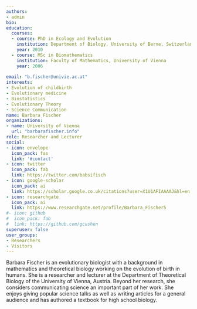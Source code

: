 ```yaml
---
authors:
- admin
bio: 
education:
  courses:
  - course: PhD in Ecology and Evolution
    institution: Department of Biology, University of Berne, Switzerland
    year: 2010
  - course: MSc in Biomathematics
    institution: Faculty of Mathematics, University of Vienna
    year: 2006
 
email: "b.fischer@univie.ac.at"
interests:
- Evolution of childbirth
- Evolutionary medicine
- Biostatistics
- Evolutionary Theory
- Science Communication
name: Barbara Fischer
organizations:
- name: University of Vienna
  url: "barbarafischer.info"
role: Researcher and Lecturer
social:
- icon: envelope
  icon_pack: fas
  link: '#contact'
- icon: twitter
  icon_pack: fab
  link: https://twitter.com/babsifisch
- icon: google-scholar
  icon_pack: ai
  link: https://scholar.google.co.uk/citations?user=X1U1AFIAAAAJ&hl=en
- icon: researchgate
  icon_pack: ai
  link: https://www.researchgate.net/profile/Barbara_Fischer5
#- icon: github
#  icon_pack: fab
#  link: https://github.com/gcushen
superuser: false
user_groups:
- Researchers
- Visitors
---
```


Barbara Fischer is an evolutionary biologist with a background in mathematics and theoretical biology working on the evolution of birth in humans. She is a researcher and lecturer at the Department of Theoretical Biology of the University of Vienna, Austria. Beyond her research, she considers communicating science an important part of her work. She enjoys giving popular science talks as well as writing articles for a general audience and has authored a textbook for high school biology.

